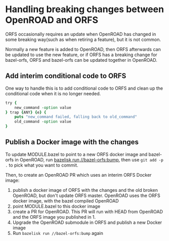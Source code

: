 # Handling breaking changes between OpenROAD and ORFS

ORFS occasionally requires an update when OpenROAD has changed in some breaking way(such as when retiring a feature), but it is not common. 

Normally a new feature is added to OpenROAD, then ORFS afterwards can be updated to use the new feature, or if ORFS has a breaking change for bazel-orfs, ORFS and bazel-orfs can be updated together in OpenROAD.

## Add interim conditional code to ORFS

One way to handle this is to add conditional code to ORFS and clean up the conditional code when it is no longer needed.

```tcl
try {
    new_command -option value
} trap {ANY} {e} {
    puts "new_command failed, falling back to old_command"
    old_command -option value
}
```

## Publish a Docker image with the changes

To update MODULE.bazel to point to a new ORFS docker image and bazel-orfs in OpenROAD, run [bazelisk run //bazel-orfs:bump](../../test/orfs/README.md#updating-orfs-and-bazel-orfs), then use `git add -p .` to pick what you want to commit.

Then, to create an OpenROAD PR which uses an interim ORFS Docker image:

1. publish a docker image of ORFS with the changes and the old broken OpenROAD, but don't update ORFS master. OpenROAD uses the ORFS docker image, with the bazel compiled OpenROAD
2. point MODULE.bazel to this docker image
3. create a PR for OpenROAD. This PR will run with HEAD from OpenROAD and the ORFS image you published in 1.
4. Upgrade the OpenROAD submodule in ORFS and publish a new Docker image
5. Run `bazelisk run //bazel-orfs:bump` again
